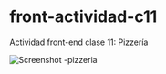 # front-actividad-c11
Actividad front-end clase 11: Pizzería

![Screenshot -pizzeria](https://github.com/and-fer/fe-c11-pizzeria.github.io/assets/67981999/86dbd235-901c-48d5-a11c-a4037b24f30c)
